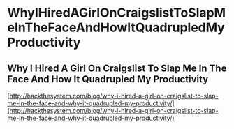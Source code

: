 # WhyIHiredAGirlOnCraigslistToSlapMeInTheFaceAndHowItQuadrupledMyProductivity 

## Why I Hired A Girl On Craigslist To Slap Me In The Face And How It Quadrupled My Productivity
[http://hackthesystem.com/blog/why-i-hired-a-girl-on-craigslist-to-slap-me-in-the-face-and-why-it-quadrupled-my-productivity/](http://hackthesystem.com/blog/why-i-hired-a-girl-on-craigslist-to-slap-me-in-the-face-and-why-it-quadrupled-my-productivity/)
